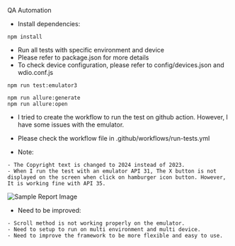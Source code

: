 QA Automation 

- Install dependencies:
```shell
npm install
```

- Run all tests with specific environment and device
- Please refer to package.json for more details
- To check device configuration, please refer to config/devices.json and wdio.conf.js
```shell
npm run test:emulator3
```

```shell
npm run allure:generate
npm run allure:open
```

- I tried to create the workflow to run the test on github action. However, I have some issues with the emulator.
- Please check the workflow file in .github/workflows/run-tests.yml

- Note:
````
- The Copyright text is changed to 2024 instead of 2023.
- When I run the test with an emulator API 31, The X button is not displayed on the screen when click on hamburger icon button. However, It is working fine with API 35.
````
![Sample Report Image](https://i.imgur.com/zrnrueN.png)


- Need to be improved:
````
- Scroll method is not working properly on the emulator.
- Need to setup to run on multi environment and multi device.
- Need to improve the framework to be more flexible and easy to use.
````